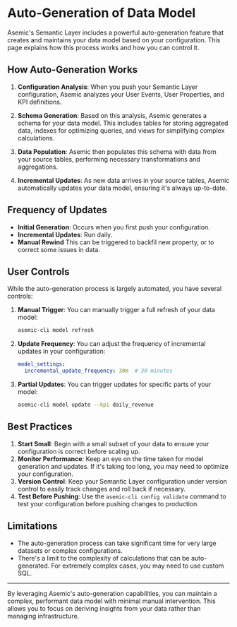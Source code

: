 # Auto-Generation of Data Model

Asemic's Semantic Layer includes a powerful auto-generation feature that creates and maintains your data model based on your configuration. This page explains how this process works and how you can control it.

## How Auto-Generation Works

1. **Configuration Analysis**: When you push your Semantic Layer configuration, Asemic analyzes your User Events, User Properties, and KPI definitions.

2. **Schema Generation**: Based on this analysis, Asemic generates a schema for your data model. This includes tables for storing aggregated data, indexes for optimizing queries, and views for simplifying complex calculations.

3. **Data Population**: Asemic then populates this schema with data from your source tables, performing necessary transformations and aggregations.

4. **Incremental Updates**: As new data arrives in your source tables, Asemic automatically updates your data model, ensuring it's always up-to-date.

## Frequency of Updates

- **Initial Generation**: Occurs when you first push your configuration.
- **Incremental Updates**: Run daily.
- **Manual Rewind** This can be triggered to backfil new property, or to correct some issues in data.

## User Controls

While the auto-generation process is largely automated, you have several controls:

1. **Manual Trigger**: You can manually trigger a full refresh of your data model:
   ```bash
   asemic-cli model refresh
   ```

2. **Update Frequency**: You can adjust the frequency of incremental updates in your configuration:
   ```yaml
   model_settings:
     incremental_update_frequency: 30m  # 30 minutes
   ```

3. **Partial Updates**: You can trigger updates for specific parts of your model:
   ```bash
   asemic-cli model update --kpi daily_revenue
   ```

## Best Practices

1. **Start Small**: Begin with a small subset of your data to ensure your configuration is correct before scaling up.
2. **Monitor Performance**: Keep an eye on the time taken for model generation and updates. If it's taking too long, you may need to optimize your configuration.
3. **Version Control**: Keep your Semantic Layer configuration under version control to easily track changes and roll back if necessary.
4. **Test Before Pushing**: Use the `asemic-cli config validate` command to test your configuration before pushing changes to production.

## Limitations

- The auto-generation process can take significant time for very large datasets or complex configurations.
- There's a limit to the complexity of calculations that can be auto-generated. For extremely complex cases, you may need to use custom SQL.

---
By leveraging Asemic's auto-generation capabilities, you can maintain a complex, performant data model with minimal manual intervention. This allows you to focus on deriving insights from your data rather than managing infrastructure.

